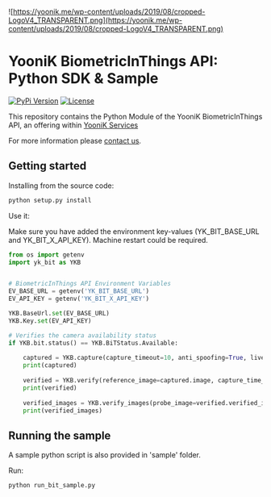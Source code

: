
![https://yoonik.me/wp-content/uploads/2019/08/cropped-LogoV4_TRANSPARENT.png](https://yoonik.me/wp-content/uploads/2019/08/cropped-LogoV4_TRANSPARENT.png)

# YooniK BiometricInThings API: Python SDK & Sample

[![PyPi Version](https://img.shields.io/pypi/v/yk_bit.svg)](https://pypi.org/project/yk-bit/)
[![License](https://img.shields.io/github/license/dev-yoonik/YK-BiT-SDK-Python)](https://github.com/dev-yoonik/YK-BiT-Python/blob/master/LICENSE)


This repository contains the Python Module of the YooniK BiometricInThings API, an offering within [YooniK Services](https://yoonik.me)

For more information please [contact us](mailto:info@yoonik.me).

## Getting started

Installing from the source code:

```bash
python setup.py install
```

Use it:

Make sure you have added the environment key-values (YK_BIT_BASE_URL and YK_BIT_X_API_KEY). Machine restart could be required.

```python
from os import getenv
import yk_bit as YKB


# BiometricInThings API Environment Variables
EV_BASE_URL = getenv('YK_BIT_BASE_URL')
EV_API_KEY = getenv('YK_BIT_X_API_KEY')

YKB.BaseUrl.set(EV_BASE_URL)
YKB.Key.set(EV_API_KEY)

# Verifies the camera availability status
if YKB.bit.status() == YKB.BiTStatus.Available:
    
    captured = YKB.capture(capture_timeout=10, anti_spoofing=True, live_quality_analysis=True)
    print(captured)
    
    verified = YKB.verify(reference_image=captured.image, capture_time_out=10, matching_score_threshold=0.8)
    print(verified)
    
    verified_images = YKB.verify_images(probe_image=verified.verified_image, reference_image=captured.image, matching_score_threshold=0.8)
    print(verified_images)


```


## Running the sample

A sample python script is also provided in 'sample' folder.

Run:

```bash
python run_bit_sample.py
```
